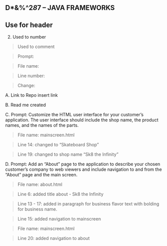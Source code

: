 

# 
## D*&%^2*8*7 – JAVA FRAMEWORKS
## Use for header
2. Used to number
> Used to comment


>Prompt:


>File name:


>Line number:


>Change:


A. Link to Repo
insert link


B. Read me created


C. Prompt:  Customize the HTML user interface for your customer’s application. The user interface should include the shop name, the product names, and the names of the parts.
>File name: mainscreen.html

>Line 14: changed to “Skateboard Shop”

>Line 19: changed to shop name “Sk8 the Infinity”

D.  Prompt: Add an “About” page to the application to describe your chosen customer’s company to web viewers and include navigation to and from the “About” page and the main screen.
>File name: about.html

>Line 6: added title about - Sk8 the Infinity 

>Line 13 - 17: added in paragraph for business flavor text with bolding for business name.

>Line 15: added navigation to mainscreen


>File name: mainscreen.html

>Line 20: added navigation to about
